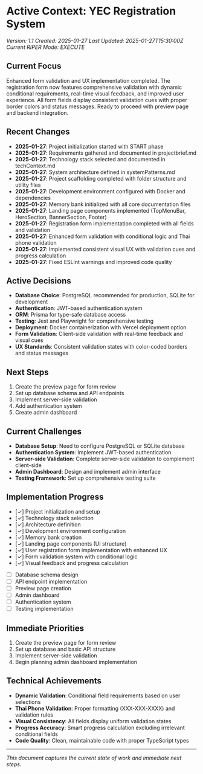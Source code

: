 # Active Context: YEC Registration System
*Version: 1.1*
*Created: 2025-01-27*
*Last Updated: 2025-01-27T15:30:00Z*
*Current RIPER Mode: EXECUTE*

## Current Focus
Enhanced form validation and UX implementation completed. The registration form now features comprehensive validation with dynamic conditional requirements, real-time visual feedback, and improved user experience. All form fields display consistent validation cues with proper border colors and status messages. Ready to proceed with preview page and backend integration.

## Recent Changes
- **2025-01-27**: Project initialization started with START phase
- **2025-01-27**: Requirements gathered and documented in projectbrief.md
- **2025-01-27**: Technology stack selected and documented in techContext.md
- **2025-01-27**: System architecture defined in systemPatterns.md
- **2025-01-27**: Project scaffolding completed with folder structure and utility files
- **2025-01-27**: Development environment configured with Docker and dependencies
- **2025-01-27**: Memory bank initialized with all core documentation files
- **2025-01-27**: Landing page components implemented (TopMenuBar, HeroSection, BannerSection, Footer)
- **2025-01-27**: Registration form implementation completed with all fields and validation
- **2025-01-27**: Enhanced form validation with conditional logic and Thai phone validation
- **2025-01-27**: Implemented consistent visual UX with validation cues and progress calculation
- **2025-01-27**: Fixed ESLint warnings and improved code quality

## Active Decisions
- **Database Choice**: PostgreSQL recommended for production, SQLite for development
- **Authentication**: JWT-based authentication system
- **ORM**: Prisma for type-safe database access
- **Testing**: Jest and Playwright for comprehensive testing
- **Deployment**: Docker containerization with Vercel deployment option
- **Form Validation**: Client-side validation with real-time feedback and visual cues
- **UX Standards**: Consistent validation states with color-coded borders and status messages

## Next Steps
1. Create the preview page for form review
2. Set up database schema and API endpoints
3. Implement server-side validation
4. Add authentication system
5. Create admin dashboard

## Current Challenges
- **Database Setup**: Need to configure PostgreSQL or SQLite database
- **Authentication System**: Implement JWT-based authentication
- **Server-side Validation**: Complete server-side validation to complement client-side
- **Admin Dashboard**: Design and implement admin interface
- **Testing Framework**: Set up comprehensive testing suite

## Implementation Progress
- [✓] Project initialization and setup
- [✓] Technology stack selection
- [✓] Architecture definition
- [✓] Development environment configuration
- [✓] Memory bank creation
- [✓] Landing page components (UI structure)
- [✓] User registration form implementation with enhanced UX
- [✓] Form validation system with conditional logic
- [✓] Visual feedback and progress calculation
- [ ] Database schema design
- [ ] API endpoint implementation
- [ ] Preview page creation
- [ ] Admin dashboard
- [ ] Authentication system
- [ ] Testing implementation

## Immediate Priorities
1. Create the preview page for form review
2. Set up database and basic API structure
3. Implement server-side validation
4. Begin planning admin dashboard implementation

## Technical Achievements
- **Dynamic Validation**: Conditional field requirements based on user selections
- **Thai Phone Validation**: Proper formatting (XXX-XXX-XXXX) and validation rules
- **Visual Consistency**: All fields display uniform validation states
- **Progress Accuracy**: Smart progress calculation excluding irrelevant conditional fields
- **Code Quality**: Clean, maintainable code with proper TypeScript types

---

*This document captures the current state of work and immediate next steps.* 